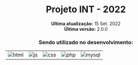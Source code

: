 <div align='center'>
    <h1>Projeto INT - 2022</h1>
</div>

<div align='center'>
    <p><strong>Ultima atualização:</strong> 15 Set. 2022<br><strong>Última versão:</strong> 2.0.0</p>
</div>

<div align='center'>
    <h3>Sendo utilizado no desenvolvimento:</h3>
    <table>
        <tr>
            <td>
                <img src="https://img.shields.io/badge/HTML5-ff7f36?style=for-the-badge&logo=html5&logoColor=fff" alt="html">
            </td>
            <td>
                <img src="https://img.shields.io/badge/JavaScript-ffee00?&style=for-the-badge&logo=javascript&logoColor=black" alt="js">
            </td>
            <td>
                <img src="https://img.shields.io/badge/CSS3-206991?&style=for-the-badge&logo=css3&logoColor=white" target="_blank" alt="css">
            </td>
            <td>
                <img src="https://img.shields.io/badge/PHP-8098e8?&style=for-the-badge&logo=php&logoColor=white" target="_blank" alt="php">
            </td>
            <td>
                <img src="https://img.shields.io/badge/MYSQL-e8aa80?&style=for-the-badge&logo=mysql&logoColor=white" target="_blank" alt="mysql">
            </td>
        </tr>
    </table>
</div>
